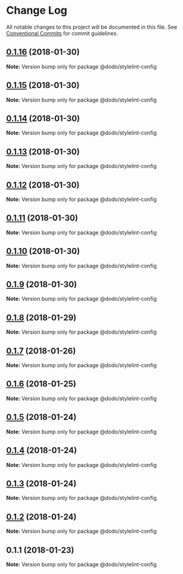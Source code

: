 # Change Log

All notable changes to this project will be documented in this file.
See [Conventional Commits](https://conventionalcommits.org) for commit guidelines.

<a name="0.1.16"></a>
## [0.1.16](https://bitbucket.isobaraustralia.com/scm/~adrian.bonnici/dodo-packages-monorepo/compare/@dodo/stylelint-config@0.1.14...@dodo/stylelint-config@0.1.16) (2018-01-30)




**Note:** Version bump only for package @dodo/stylelint-config

<a name="0.1.15"></a>
## [0.1.15](https://bitbucket.isobaraustralia.com/scm/~adrian.bonnici/dodo-packages-monorepo/compare/@dodo/stylelint-config@0.1.14...@dodo/stylelint-config@0.1.15) (2018-01-30)




**Note:** Version bump only for package @dodo/stylelint-config

<a name="0.1.14"></a>
## [0.1.14](https://bitbucket.isobaraustralia.com/scm/~adrian.bonnici/dodo-packages-monorepo/compare/@dodo/stylelint-config@0.1.13...@dodo/stylelint-config@0.1.14) (2018-01-30)




**Note:** Version bump only for package @dodo/stylelint-config

<a name="0.1.13"></a>
## [0.1.13](https://bitbucket.isobaraustralia.com/scm/~adrian.bonnici/dodo-packages-monorepo/compare/@dodo/stylelint-config@0.1.12...@dodo/stylelint-config@0.1.13) (2018-01-30)




**Note:** Version bump only for package @dodo/stylelint-config

<a name="0.1.12"></a>
## [0.1.12](https://bitbucket.isobaraustralia.com/scm/~adrian.bonnici/dodo-packages-monorepo/compare/@dodo/stylelint-config@0.1.11...@dodo/stylelint-config@0.1.12) (2018-01-30)




**Note:** Version bump only for package @dodo/stylelint-config

<a name="0.1.11"></a>
## [0.1.11](https://bitbucket.isobaraustralia.com/scm/~adrian.bonnici/dodo-packages-monorepo/compare/@dodo/stylelint-config@0.1.10...@dodo/stylelint-config@0.1.11) (2018-01-30)




**Note:** Version bump only for package @dodo/stylelint-config

<a name="0.1.10"></a>
## [0.1.10](https://bitbucket.isobaraustralia.com/scm/~adrian.bonnici/dodo-packages-monorepo/compare/@dodo/stylelint-config@0.1.9...@dodo/stylelint-config@0.1.10) (2018-01-30)




**Note:** Version bump only for package @dodo/stylelint-config

<a name="0.1.9"></a>
## [0.1.9](https://bitbucket.isobaraustralia.com/scm/~adrian.bonnici/dodo-packages-monorepo/compare/@dodo/stylelint-config@0.1.8...@dodo/stylelint-config@0.1.9) (2018-01-30)




**Note:** Version bump only for package @dodo/stylelint-config

<a name="0.1.8"></a>
## [0.1.8](https://bitbucket.isobaraustralia.com/scm/~adrian.bonnici/dodo-packages-monorepo/compare/@dodo/stylelint-config@0.1.7...@dodo/stylelint-config@0.1.8) (2018-01-29)




**Note:** Version bump only for package @dodo/stylelint-config

<a name="0.1.7"></a>
## [0.1.7](https://bitbucket.isobaraustralia.com/scm/~adrian.bonnici/dodo-packages-monorepo/compare/@dodo/stylelint-config@0.1.6...@dodo/stylelint-config@0.1.7) (2018-01-26)




**Note:** Version bump only for package @dodo/stylelint-config

<a name="0.1.6"></a>
## [0.1.6](/compare/@dodo/stylelint-config@0.1.5...@dodo/stylelint-config@0.1.6) (2018-01-25)




**Note:** Version bump only for package @dodo/stylelint-config

<a name="0.1.5"></a>
## [0.1.5](/compare/@dodo/stylelint-config@0.1.4...@dodo/stylelint-config@0.1.5) (2018-01-24)




**Note:** Version bump only for package @dodo/stylelint-config

<a name="0.1.4"></a>
## [0.1.4](/compare/@dodo/stylelint-config@0.1.3...@dodo/stylelint-config@0.1.4) (2018-01-24)




**Note:** Version bump only for package @dodo/stylelint-config

<a name="0.1.3"></a>
## [0.1.3](/compare/@dodo/stylelint-config@0.1.2...@dodo/stylelint-config@0.1.3) (2018-01-24)




**Note:** Version bump only for package @dodo/stylelint-config

<a name="0.1.2"></a>
## [0.1.2](/compare/@dodo/stylelint-config@0.1.1...@dodo/stylelint-config@0.1.2) (2018-01-24)




**Note:** Version bump only for package @dodo/stylelint-config

<a name="0.1.1"></a>
## 0.1.1 (2018-01-23)




**Note:** Version bump only for package @dodo/stylelint-config
